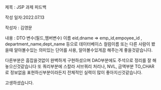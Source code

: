 제목 : JSP 과제 피드백

작성 일자:2022.07.13

작성자 : 김영문

내용 : DTO 변수(필드,멤버변수) 이름 eid,dname => emp_id,empoyee_id , department_name,dept_name 등으로 
데이터베이스 컬럼이름 또는 다른 사람이 봤을때 알아볼수있는 의미있는 단어를 사용,
알아볼수있게끔 해주는게 좋을것같습니다.

다른부분은 흠잡을것없이 완벽하게 구현하셨으며 DAO부분에도 주석으로 정리를 잘 해놓으신것같습니다 또 쿼리부분에 스칼라 서브쿼리 처리나, NVL, 금액부분 TO_CHAR로
정보없음 표현하신부분이라든지 전체적인 실력이 많이 좋아지신것같습니다.


고생하셨습니다.